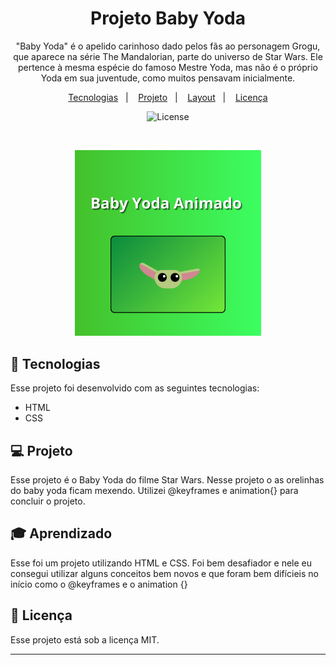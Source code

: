<h1 align="center"> Projeto Baby Yoda</h1>

<p align="center">
"Baby Yoda" é o apelido carinhoso dado pelos fãs ao personagem Grogu, que aparece na série The Mandalorian, parte do universo de Star Wars. Ele pertence à mesma espécie do famoso Mestre Yoda, mas não é o próprio Yoda em sua juventude, como muitos pensavam inicialmente.
</p>

<p align="center">
  <a href="#-tecnologias">Tecnologias</a>&nbsp;&nbsp;&nbsp;|&nbsp;&nbsp;&nbsp;
  <a href="#-projeto">Projeto</a>&nbsp;&nbsp;&nbsp;|&nbsp;&nbsp;&nbsp;
  <a href="#-layout">Layout</a>&nbsp;&nbsp;&nbsp;|&nbsp;&nbsp;&nbsp;
  <a href="#memo-licença">Licença</a>
</p>

<p align="center">
  <img alt="License" src="https://img.shields.io/static/v1?label=license&message=MIT&color=49AA26&labelColor=000000">
</p>

<br>

<p align="center">
  <img alt="projeto Baby Yoda" src="./baby-yoda.png" width="59%">
</p>

## 🚀 Tecnologias

Esse projeto foi desenvolvido com as seguintes tecnologias:

- HTML
- CSS

## 💻 Projeto

Esse projeto é o Baby Yoda do filme Star Wars. Nesse projeto o as orelinhas do baby yoda ficam mexendo. Utilizei @keyframes e animation{} para concluir o projeto. 

## 🎓 Aprendizado

Esse foi um projeto utilizando HTML e CSS. Foi bem desafiador e nele eu consegui utilizar alguns conceitos bem novos e que foram bem difícieis no início como o @keyframes e o animation {}

## :memo: Licença

Esse projeto está sob a licença MIT.

---
